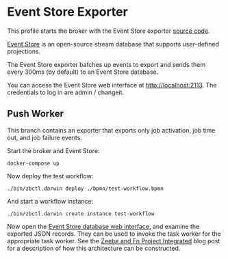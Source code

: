 # Event Store Exporter

This profile starts the broker with the Event Store exporter [source code](https://github.com/jwulf/zeebe-eventstore-exporter/tree/push-worker).

[Event Store](https://eventstore.org) is an open-source stream database that supports user-defined projections.

The Event Store exporter batches up events to export and sends them every 300ms (by default) to an Event Store database.

You can access the Event Store web interface at [http://localhost:2113](http://localhost:2113). The credentials to log in are admin / changeit.

## Push Worker

This branch contains an exporter that exports only job activation, job time out, and job failure events.

Start the broker and Event Store:

```
docker-compose up
```

Now deploy the test workflow:

```
./bin/zbctl.darwin deploy ./bpmn/test-workflow.bpmn
```

And start a workflow instance:

```
./bin/zbctl.darwin create instance test-workflow
```

Now open the [Event Store database web interface](http://l:2113/web/index.html#/streams/zeebe), and examine the exported JSON records. They can be used to invoke the task worker for the appropriate task worker. See the [Zeebe and Fn Project Integrated](https://zeebe.io/blog/2019/04/zeebe-and-fn-project-integrated-a-proof-of-concept/) blog post for a description of how this architecture can be constructed.

